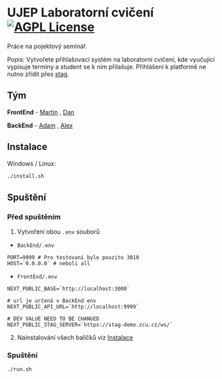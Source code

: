 # UJEP Laboratorní cvičení [![AGPL License](https://img.shields.io/badge/license-AGPL-blue.svg)](http://www.gnu.org/licenses/agpl-3.0)

Práce na pojektový seminář. 

Popis: Vytvořete přihlašovací systém na laboratorní cvičení, kde vyučující vypisuje termíny a student se k nim přilašuje. Přihlášení k platformě ne nutno zřídit přes [stag](http://stag.ujep.cz/). 


## Tým

**FrontEnd** - [Martin](https://github.com/kopytkg) , [Dan](https://github.com/DanielRiha8906)

**BackEnd** - 
[Adam](https://github.com/Midiros) , [Alex](https://github.com/Bumross)



## Instalace

Windows / Linux: 
```bash
./install.sh
```    

## Spuštění

### Před spuštěním 
1. Vytvoření obou `.env` souborů
- `BackEnd/.env`
```env
PORT=9999 # Pro testovani bylo pouzito 3010
HOST=`0.0.0.0` # neboli all
```
- `FrontEnd/.env`
```env
NEXT_PUBLIC_BASE=`http://localhost:3000`

# url je určená v BackEnd env
NEXT_PUBLIC_API_URL=`http://localhost:9999` 

# DEV VALUE NEED TO BE CHANGED
NEXT_PUBLIC_STAG_SERVER=`https://stag-demo.zcu.cz/ws/`
```

2. Nainstalování všech balíčků viz [Instalace](#instalace)

### Spuštění
```bash
./run.sh
```
